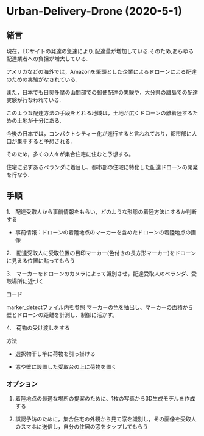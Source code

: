 # Urban-Delivery-Drone (2020-5-1)

## 緒言

現在，ECサイトの発達の急速により,配達量が増加している.そのため,あらゆる配達業者への負担が増大している.  

アメリカなどの海外では，Amazonを筆頭とした企業によるドローンによる配達のための実験がなされている.  

また，日本でも日奥多摩の山間部での郵便配達の実験や，大分県の離島での配達実験が行なわれている.  

このような配達方法の手段をとれる地域は，土地が広くドローンの離着陸するための土地が十分にある.  

今後の日本では，コンパクトシティー化が進行すると言われており，都市部に人口が集中すると予想される.  

そのため，多くの人々が集合住宅に住むと予想する。

住宅に必ずあるベランダに着目し、都市部の住宅に特化した配達ドローンの開発を行なう.  

## 手順
1.　配達受取人から事前情報をもらい，どのような形態の着陸方法にするか判断する    
* 事前情報：ドローンの着陸地点のマーカーを含めたドローンの着陸地点の画像   

2.　配達受取人に受取位置の目印マーカー(色付きの長方形マーカー)をドローンに見える位置に貼ってもらう  

3.　マーカーをドローンのカメラによって識別させ，配達受取人のベランダ、受取場所に近づく  

コード

marker_detectファイル内を参照
マーカーの色を抽出し、マーカーの面積から壁とドローンの距離を計測し、制御に活かす。



4.　荷物の受け渡しをする

方法

* 選択物干し竿に荷物を引っ掛ける

* 窓や壁に設置した受取台の上に荷物を置く  

### オプション
1. 着陸地点の最適な場所の提案のために、1枚の写真から3D生成モデルを作成する

2. 誤認予防のために，集合住宅の外観から見て窓を識別し，その画像を受取人のスマホに送信し，自分の住居の窓をタップしてもらう
